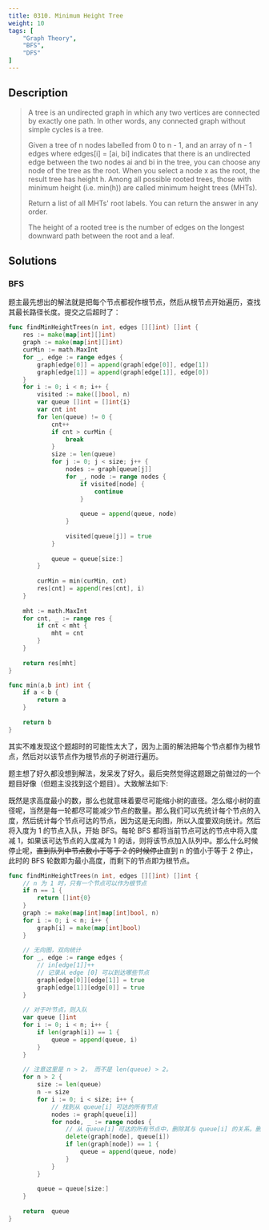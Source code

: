 ```yaml
---
title: 0310. Minimum Height Tree
weight: 10
tags: [
	"Graph Theory",
	"BFS",
	"DFS"
]
---
```


## Description
> A tree is an undirected graph in which any two vertices are connected by exactly one path. In other words, any connected graph without simple cycles is a tree.
> 
> Given a tree of n nodes labelled from 0 to n - 1, and an array of n - 1 edges where edges[i] = [ai, bi] indicates that there is an undirected edge between the two nodes ai and bi in the tree, you can choose any node of the tree as the root. When you select a node x as the root, the result tree has height h. Among all possible rooted trees, those with minimum height (i.e. min(h))  are called minimum height trees (MHTs).
> 
> Return a list of all MHTs' root labels. You can return the answer in any order.
> 
> The height of a rooted tree is the number of edges on the longest downward path between the root and a leaf.

## Solutions
### BFS
题主最先想出的解法就是把每个节点都视作根节点，然后从根节点开始遍历，查找其最长路径长度。提交之后超时了：
```go
func findMinHeightTrees(n int, edges [][]int) []int {
    res := make(map[int][]int)
    graph := make(map[int][]int)
    curMin := math.MaxInt
    for _, edge := range edges {
        graph[edge[0]] = append(graph[edge[0]], edge[1])
        graph[edge[1]] = append(graph[edge[1]], edge[0])
    }
    for i := 0; i < n; i++ {
        visited := make([]bool, n)
        var queue []int = []int{i}
        var cnt int
        for len(queue) != 0 {
            cnt++
            if cnt > curMin {
                break
            }
            size := len(queue)
            for j := 0; j < size; j++ {
                nodes := graph[queue[j]]
                for _, node := range nodes {
                    if visited[node] {
                        continue
                    }
                    
                    queue = append(queue, node)
                }
                
                visited[queue[j]] = true
            }
            
            queue = queue[size:]
        }
        
        curMin = min(curMin, cnt)
        res[cnt] = append(res[cnt], i)
    }
    
    mht := math.MaxInt
    for cnt, _ := range res {
        if cnt < mht {
            mht = cnt
        }
    }
    
    return res[mht]
}

func min(a,b int) int {
    if a < b {
        return a
    }
    
    return b
}
```
其实不难发现这个题超时的可能性太大了，因为上面的解法把每个节点都作为根节点，然后对以该节点作为根节点的子树进行遍历。

题主想了好久都没想到解法，发呆发了好久。最后突然觉得这题跟之前做过的一个题目好像（但题主没找到这个题目）。大致解法如下:

既然是求高度最小的数，那么也就意味着要尽可能缩小树的直径。怎么缩小树的直径呢，当然是每一轮都尽可能减少节点的数量。那么我们可以先统计每个节点的入度，然后统计每个节点可达的节点，因为这是无向图，所以入度要双向统计。然后将入度为 1 的节点入队，开始 BFS。每轮 BFS 都将当前节点可达的节点中将入度减 1，如果该可达节点的入度减为 1 的话，则将该节点加入队列中。那么什么时候停止呢，~~直到队列中节点数小于等于 2 的时候停止~~直到 n 的值小于等于 2 停止，此时的 BFS 轮数即为最小高度，而剩下的节点即为根节点。

```go
func findMinHeightTrees(n int, edges [][]int) []int {
    // n 为 1 时，只有一个节点可以作为根节点
    if n == 1 {
        return []int{0}
    }
    graph := make(map[int]map[int]bool, n)
    for i := 0; i < n; i++ {
        graph[i] = make(map[int]bool)
    }
    
    // 无向图，双向统计
    for _, edge := range edges {
        // in[edge[1]]++
        // 记录从 edge [0] 可以到达哪些节点
        graph[edge[0]][edge[1]] = true
        graph[edge[1]][edge[0]] = true
    }
    
    // 对于叶节点，则入队
    var queue []int
    for i := 0; i < n; i++ {
        if len(graph[i]) == 1 {
            queue = append(queue, i)
        }
    }
    
    // 注意这里是 n > 2， 而不是 len(queue) > 2。
    for n > 2 {
        size := len(queue)
        n -= size
        for i := 0; i < size; i++ {
            // 找到从 queue[i] 可达的所有节点
            nodes := graph[queue[i]]
            for node, _ := range nodes {
                // 从 queue[i] 可达的所有节点中，删除其与 queue[i] 的关系。删除之后如果变成了叶节点，则将该节点入队
                delete(graph[node], queue[i])
                if len(graph[node]) == 1 {
                    queue = append(queue, node)
                }
            }
        }
        
        queue = queue[size:]
    }
    
    return  queue
}
```
